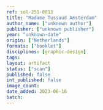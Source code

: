 ```yaml
---
ref: sol-251-0013
title: "Madame Tussaud Amsterdam"
author_name: ["unknown author"]
publisher: ["unknown publisher"]
year: "unknown-date"
origin: ["Netherlands"]
formats: ["booklet"]
disciplines: [graphic-design]
tags:
layout: artifact
status: ["scan"]
published: false
int_published: false
image_count:
date_added: 2023-06-16
batch:
---
```

